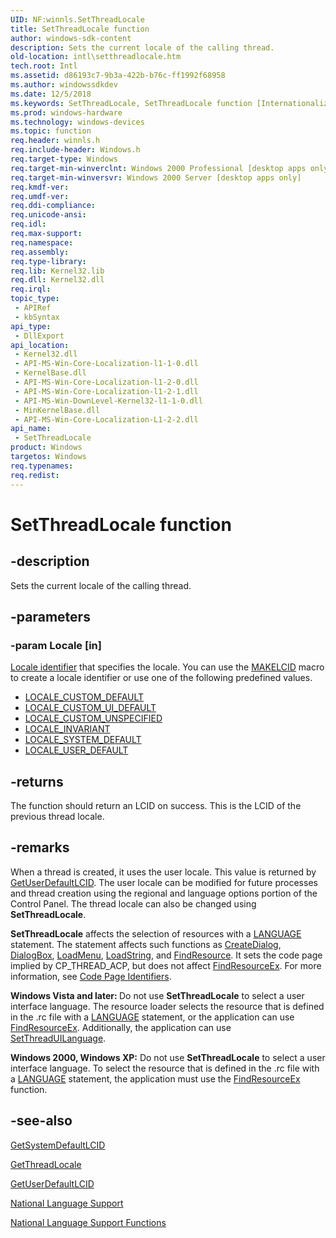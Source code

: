 ```yaml
---
UID: NF:winnls.SetThreadLocale
title: SetThreadLocale function
author: windows-sdk-content
description: Sets the current locale of the calling thread.
old-location: intl\setthreadlocale.htm
tech.root: Intl
ms.assetid: d86193c7-9b3a-422b-b76c-ff1992f68958
ms.author: windowssdkdev
ms.date: 12/5/2018
ms.keywords: SetThreadLocale, SetThreadLocale function [Internationalization for Windows Applications], _win32_SetThreadLocale, intl.setthreadlocale, winnls/SetThreadLocale
ms.prod: windows-hardware
ms.technology: windows-devices
ms.topic: function
req.header: winnls.h
req.include-header: Windows.h
req.target-type: Windows
req.target-min-winverclnt: Windows 2000 Professional [desktop apps only]
req.target-min-winversvr: Windows 2000 Server [desktop apps only]
req.kmdf-ver: 
req.umdf-ver: 
req.ddi-compliance: 
req.unicode-ansi: 
req.idl: 
req.max-support: 
req.namespace: 
req.assembly: 
req.type-library: 
req.lib: Kernel32.lib
req.dll: Kernel32.dll
req.irql: 
topic_type:
 - APIRef
 - kbSyntax
api_type:
 - DllExport
api_location:
 - Kernel32.dll
 - API-MS-Win-Core-Localization-l1-1-0.dll
 - KernelBase.dll
 - API-MS-Win-Core-Localization-l1-2-0.dll
 - API-MS-Win-Core-Localization-l1-2-1.dll
 - API-MS-Win-DownLevel-Kernel32-l1-1-0.dll
 - MinKernelBase.dll
 - API-MS-Win-Core-Localization-L1-2-2.dll
api_name:
 - SetThreadLocale
product: Windows
targetos: Windows
req.typenames: 
req.redist: 
---
```


# SetThreadLocale function


## -description


Sets the current locale of the calling thread.


## -parameters




### -param Locale [in]


<a href="https://msdn.microsoft.com/ea45b0e5-7df7-47fb-8dad-fccfbe53fec0">Locale identifier</a> that specifies the locale. You can use the <a href="https://msdn.microsoft.com/2f8893a0-f916-4a62-a423-e525cf281fa4">MAKELCID</a> macro to create a locale identifier or use one of the following predefined values. 

<ul>
<li>
<a href="https://msdn.microsoft.com/a41a7f55-8905-47a1-86c3-74ed40b3834c">LOCALE_CUSTOM_DEFAULT</a>
</li>
<li>
<a href="https://msdn.microsoft.com/a41a7f55-8905-47a1-86c3-74ed40b3834c">LOCALE_CUSTOM_UI_DEFAULT</a>
</li>
<li>
<a href="https://msdn.microsoft.com/a41a7f55-8905-47a1-86c3-74ed40b3834c">LOCALE_CUSTOM_UNSPECIFIED</a>
</li>
<li>
<a href="https://msdn.microsoft.com/d37df17d-8cd5-4481-bee2-062cf9d78e9b">LOCALE_INVARIANT</a>
</li>
<li>
<a href="https://msdn.microsoft.com/57de328c-3afc-4fbb-882c-fa35d3552c13">LOCALE_SYSTEM_DEFAULT</a>
</li>
<li>
<a href="https://msdn.microsoft.com/9ccb489b-24d0-42e5-a01a-2cdb7c3267eb">LOCALE_USER_DEFAULT</a>
</li>
</ul>

## -returns



The function should return an LCID on success. This is the LCID of the previous thread locale.




## -remarks



When a thread is created, it uses the user locale. This value is returned by <a href="https://msdn.microsoft.com/bbf8399e-9034-4480-8d6e-030714f94e48">GetUserDefaultLCID</a>. The user locale can be modified for future processes and thread creation using the regional and language options portion of the Control Panel. The thread locale can also be changed using <b>SetThreadLocale</b>.

<b>SetThreadLocale</b> affects the selection of resources with a <a href="https://msdn.microsoft.com/175e27e2-903a-4aaf-89ef-532166b167e8">LANGUAGE</a> statement. The statement affects such functions as <a href="_win32_createdialog_cpp">CreateDialog</a>, <a href="_win32_dialogbox_cpp">DialogBox</a>, <a href="_win32_loadmenu_cpp">LoadMenu</a>, <a href="_win32_loadstring_cpp">LoadString</a>, and <a href="_win32_findresource_cpp">FindResource</a>. It sets the code page implied by CP_THREAD_ACP, but does not affect <a href="_win32_findresourceex_cpp">FindResourceEx</a>. For more information, see <a href="https://msdn.microsoft.com/5d6fc86a-f205-4d14-bb7c-ecd71682e0fe">Code Page Identifiers</a>.

<b>Windows Vista and later: </b> Do not use <b>SetThreadLocale</b> to select a user interface language. The resource loader selects the resource that is defined in the .rc file with a <a href="https://msdn.microsoft.com/175e27e2-903a-4aaf-89ef-532166b167e8">LANGUAGE</a> statement, or the application can use <a href="_win32_findresourceex_cpp">FindResourceEx</a>. Additionally, the application can use <a href="https://msdn.microsoft.com/30a0cecf-0ed1-4c03-bd5e-da07b1828c75">SetThreadUILanguage</a>.
      

<b>Windows 2000, Windows XP:</b> Do not use <b>SetThreadLocale</b> to select a user interface language. To select the resource that is defined in the .rc file with a <a href="https://msdn.microsoft.com/175e27e2-903a-4aaf-89ef-532166b167e8">LANGUAGE</a> statement, the application must use the <a href="_win32_findresourceex_cpp">FindResourceEx</a> function.




## -see-also




<a href="https://msdn.microsoft.com/67d73d88-6a6c-439b-a321-1b1bd05fe268">GetSystemDefaultLCID</a>



<a href="https://msdn.microsoft.com/4d77f78b-f059-40f3-b4ed-c3ffd09d9e9f">GetThreadLocale</a>



<a href="https://msdn.microsoft.com/bbf8399e-9034-4480-8d6e-030714f94e48">GetUserDefaultLCID</a>



<a href="https://msdn.microsoft.com/7a548074-0782-45e1-8051-80c3b9d81885">National Language Support</a>



<a href="https://msdn.microsoft.com/7c72c4de-83be-4b7e-9ed8-b0236c1df8a4">National Language Support Functions</a>
 

 

